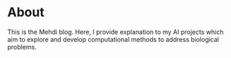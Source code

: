 # About

This is the Mehdi blog. Here, I provide explanation to my AI projects which aim to explore and develop computational methods to address biological problems.
